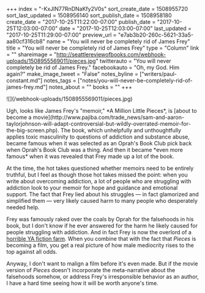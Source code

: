 +++
index = "-KxJlN77RnDNaKfy2V0s"
sort_create_date = 1508955720
sort_last_updated = 1508956140
sort_publish_date = 1508958180
create_date = "2017-10-25T11:22:00-07:00"
publish_date = "2017-10-25T12:03:00-07:00"
date = "2017-10-25T12:03:00-07:00"
last_updated = "2017-10-25T11:29:00-07:00"
preview_url = "e7ab3b20-260c-5621-33a5-aa80cf316cb8"
name = "You will never be completely rid of James Frey"
title = "You will never be completely rid of James Frey"
type = "Column"
link = ""
shareimage = "http://seattlereviewofbooks.com/webhook-uploads/1508955569011/pieces.jpg"
twitterauto = "You will never completely be rid of James Frey."
facebookauto = "Oh, my God. Him again?"
make_image_tweet = "False"
notes_byline = ["writers/paul-constant.md"]
notes_tags = ["notes/you-will-never-be-completely-rid-of-james-frey.md"]
notes_about = ""
books = ""
+++
<p class="image-left">![](/webhook-uploads/1508955569011/pieces.jpg)</p>

<p class="noindent">Ugh, looks like James Frey's "memoir," *A Million Little Pieces*, is [about to become a movie](http://www.pajiba.com/trade_news/sam-and-aaron-taylorjohnson-will-adapt-controversial-but-wildly-overrated-memoir-for-the-big-screen.php). The book, which unhelpfully and unthoughtfully applies toxic masculinity to questions of addiction and substance abuse, became famous when it was selected as an Oprah's Book Club pick back when Oprah's Book Club was a thing. And then it became *even more famous* when it was revealed that Frey made up a lot of the book.</p>

At the time, the hot takes questioned whether memoirs need to be entirely truthful, but I feel as though those hot takes missed the point: when you write about overcoming addiction, a lot of people who are struggling with addiction look to your memoir for hope and guidance and emotional support. The fact that Frey lied about his struggles — in fact glamorized and simplified them — very likely caused harm to many people who desperately needed help. 

Frey was famously raked over the coals by Oprah for the falsehoods in his book, but I don't know if he ever answered for the harm he likely caused for people struggling with addiction. And in fact Frey is now the overlord of a [horrible YA fiction farm](http://nymag.com/arts/books/features/69474/). When you combine that with the fact that *Pieces* is becoming a film, you get a real picture of how male mediocrity rises to the top against all odds.

Anyway, I don't want to malign a film before it's even made. But if the movie version of *Pieces* doesn't incorporate the meta-narrative about the falsehoods somehow, or address Frey's irresponsible behavior as an author, I have a hard time seeing how it will be worth anyone's time.